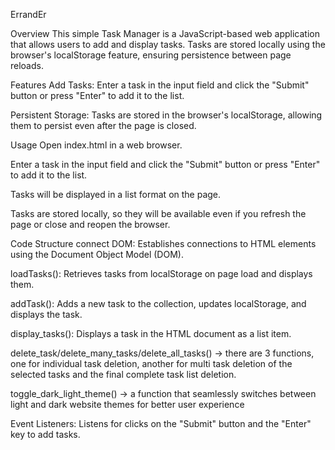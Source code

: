 ErrandEr

Overview
This simple Task Manager is a JavaScript-based web application that allows users to add and display tasks. Tasks are stored locally using the browser's localStorage feature, ensuring persistence between page reloads.

Features
Add Tasks: Enter a task in the input field and click the "Submit" button or press "Enter" to add it to the list.

Persistent Storage: Tasks are stored in the browser's localStorage, allowing them to persist even after the page is closed.

Usage
Open index.html in a web browser.

Enter a task in the input field and click the "Submit" button or press "Enter" to add it to the list.

Tasks will be displayed in a list format on the page.

Tasks are stored locally, so they will be available even if you refresh the page or close and reopen the browser.

Code Structure
connect DOM: Establishes connections to HTML elements using the Document Object Model (DOM).

loadTasks(): Retrieves tasks from localStorage on page load and displays them.

addTask(): Adds a new task to the collection, updates localStorage, and displays the task.

display_tasks(): Displays a task in the HTML document as a list item.

delete_task/delete_many_tasks/delete_all_tasks() -> there are 3 functions, one for individual task deletion, another for multi task deletion of the selected tasks and the final complete task list deletion.

toggle_dark_light_theme() -> a function that seamlessly switches between light and dark website themes for better user experience

Event Listeners: Listens for clicks on the "Submit" button and the "Enter" key to add tasks.
